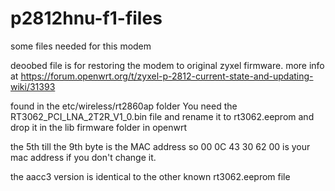# p2812hnu-f1-files
some files needed for this modem

deoobed file is for restoring the modem to original zyxel firmware. more info at
https://forum.openwrt.org/t/zyxel-p-2812-current-state-and-updating-wiki/31393


found in the etc/wireless/rt2860ap folder
You need the RT3062_PCI_LNA_2T2R_V1_0.bin file and rename it to rt3062.eeprom and drop it in the lib firmware folder in openwrt

the 5th till the 9th byte is the MAC address so 00 0C 43 30 62 00 is your mac address if you don't change it.

the aacc3 version is identical to the other known rt3062.eeprom file
